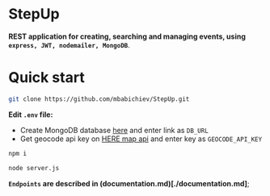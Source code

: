 # StepUp

**REST application for creating, searching and managing events, using `express, JWT, nodemailer, MongoDB`**.

#
# Quick start

```bash
git clone https://github.com/mbabichiev/StepUp.git
```

**Edit `.env` file:**

- Create MongoDB database [here](https://cloud.mongodb.com) and enter link as `DB_URL`
- Get geocode api key on [HERE map api](https://developer.here.com/documentation/geocoding-search-api/dev_guide/topics/quick-start.html) and enter key as `GEOCODE_API_KEY`

```bash
npm i
```

```bash
node server.js
```

**`Endpoints` are described in (documentation.md)[./documentation.md]**;
